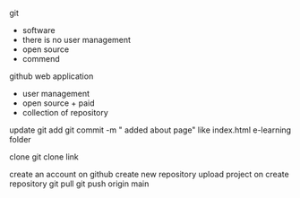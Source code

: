 git
   - software
   - there is no user management
   - open source
   - commend




github
web application 
   - user management
   - open source + paid 
   - collection of repository


update
git add 
git commit -m " added about page" like index.html 
e-learning folder 

clone
git clone link

create an account on github
create new repository
upload project on create repository
git pull
git push origin main